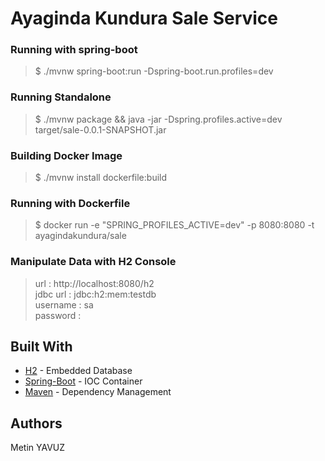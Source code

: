 # Ayaginda Kundura Sale Service

### Running with spring-boot
> $ ./mvnw spring-boot:run -Dspring-boot.run.profiles=dev

### Running Standalone
> $ ./mvnw package && java -jar -Dspring.profiles.active=dev target/sale-0.0.1-SNAPSHOT.jar

### Building Docker Image
> $ ./mvnw install dockerfile:build

### Running with Dockerfile
> $ docker run -e "SPRING_PROFILES_ACTIVE=dev" -p 8080:8080 -t ayagindakundura/sale

### Manipulate Data with H2 Console
> url       : http://localhost:8080/h2    
> jdbc url  : jdbc:h2:mem:testdb  
> username  : sa  
> password  : 

## Built With
* [H2](https://www.h2database.com) - Embedded Database
* [Spring-Boot](https://projects.spring.io/spring-boot) - IOC Container
* [Maven](https://maven.apache.org/) - Dependency Management

## Authors
Metin YAVUZ
